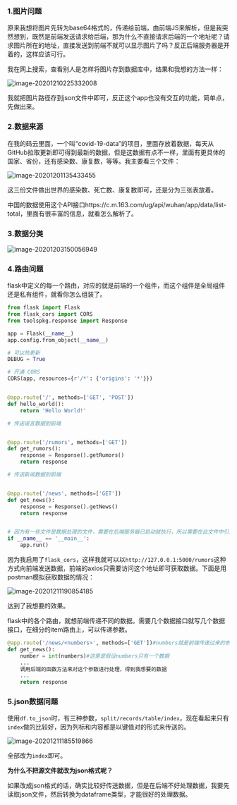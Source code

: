 ### 1.图片问题

原来我想将图片先转为base64格式的，传递给前端，由前端JS来解析，但是我突然想到，既然是前端发送请求给后端，那为什么不直接请求后端的一个地址呢？请求图片所在的地址，直接发送到前端不就可以显示图片了吗？反正后端服务器是开着的，这样应该可行。

我在网上搜索，查看别人是怎样将图片存到数据库中，结果和我想的方法一样：

![image-20201210225332008](https://i.loli.net/2020/12/11/jlfthU9bIPOzALF.png)

我就把图片路径存到json文件中即可，反正这个app也没有交互的功能，简单点，先做出来。

### 2.数据来源

在我的码云里面，一个叫“covid-19-data”的项目，里面存放着数据，每天从GitHub拉取更新即可得到最新的数据，但是这数据有点不一样，里面有更具体的国家、省份，还有感染数、康复数，等等。我主要看三个文件：

![image-20201201135433455](https://i.loli.net/2020/12/11/m7xsqYwfnuC6bXz.png)

这三份文件做出世界的感染数、死亡数、康复数即可，还是分为三张表放着。

中国的数据使用这个API接口https://c.m.163.com/ug/api/wuhan/app/data/list-total，里面有很丰富的信息，就看怎么解析了。

### 3.数据分类

![image-20201203150056949](https://i.loli.net/2020/12/11/K4oQgt1un9fXMFq.png)

### 4.路由问题

flask中定义的每一个路由，对应的就是前端的一个组件，而这个组件是全局组件还是私有组件，就看你怎么组装了。

```python
from flask import Flask
from flask_cors import CORS
from toolspkg.response import Response

app = Flask(__name__)
app.config.from_object(__name__)

# 可以热更新
DEBUG = True

# 开通 CORS
CORS(app, resources={r'/*': {'origins': '*'}})


@app.route('/', methods=['GET', 'POST'])
def hello_world():
    return 'Hello World!'

# 传送谣言数据到前端


@app.route('/rumors', methods=['GET'])
def get_rumors():
    response = Response().getRumors()
    return response

# 传送新闻数据到前端


@app.route('/news', methods=['GET'])
def get_news():
    response = Response().getNews()
    return response


# 因为有一些文件是数据处理的文件，需要在后端服务器已启动就执行，所以需要在此文件中引入，然后放到这里执行。
if __name__ == '__main__':
    app.run()
```

因为我启用了`flask_cors`，这样我就可以以`http://127.0.0.1:5000/rumors`这种方式向前端发送数据，前端的axios只需要访问这个地址即可获取数据。下面是用postman模拟获取数据的情况：

![image-20201211190854185](https://i.loli.net/2020/12/11/mH74jvJTR8N1FD2.png)

达到了我想要的效果。

flask中的各个路由，就想前端传递不同的数据。需要几个数据接口就写几个数据接口，在细分的item路由上，可以传递参数。

```python
@app.route('/news/<numbers>', methods=['GET'])#numbers就是前端传递过来的参数，这个参数就是路由上的参数
def get_news():
    number = int(numbers)#这里是假设numbers只有一个数据
    ...
    调用后端的函数方法来对这个参数进行处理，得到我想要的数据
    ...
    return response
```



### 5.json数据问题

使用`df.to_json`时，有三种参数，`split/records/table/index`，现在看起来只有`index`做的比较好，因为列标和内容都是以键值对的形式来传送的。

![image-20201211185519866](https://i.loli.net/2020/12/11/datNnIcQ8FisH4Y.png)

全部改为`index`即可。

**为什么不把源文件就改为json格式呢？**

如果改成json格式的话，确实比较好传送数据，但是在后端不好处理数据，我要先读取json文件，然后转换为dataframe类型，才能很好的处理数据。